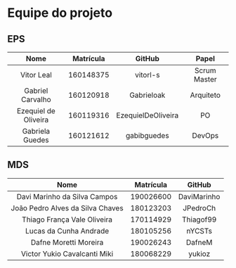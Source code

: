 # Equipe do projeto

## EPS

| Nome | Matrícula | GitHub | Papel |
| :--: | :--: | :--: | :--: |
| Vitor Leal | 160148375 |	vitorl-s| Scrum Master |
|Gabriel Carvalho | 160120918 |	Gabrieloak | Arquiteto |
|Ezequiel de Oliveira | 160119316 |	EzequielDeOliveira | PO |
|Gabriela Guedes | 160121612 |	gabibguedes | DevOps |

## MDS

| Nome | Matrícula | GitHub |
| :--: | :--: | :--: | 
|Davi Marinho da Silva Campos | 190026600 |	DaviMarinho |
|João Pedro Alves da Silva Chaves | 180123203 |	JPedroCh |
|Thiago França Vale Oliveira | 170114929 |	Thiagof99 |
|Lucas da Cunha Andrade | 180105256 |	nYCSTs |
|Dafne Moretti Moreira | 190026243 |	DafneM |
|Victor Yukio Cavalcanti Miki | 180068229 |	yukioz |